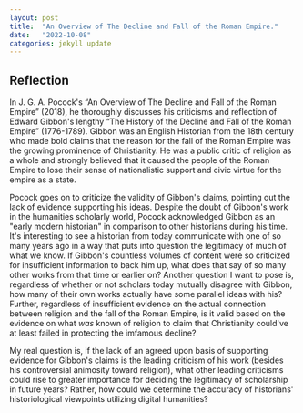 ```yaml
---
layout: post
title:  "An Overview of The Decline and Fall of the Roman Empire."
date:   "2022-10-08"
categories: jekyll update
---
```


## Reflection
In J. G. A. Pocock's “An Overview of The Decline and Fall of the Roman Empire” (2018), he thoroughly discusses his criticisms and reflection of Edward Gibbon's lengthy “The History of the Decline and Fall of the Roman Empire” (1776-1789). Gibbon was an English Historian from the 18th century who made bold claims that the reason for the fall of the Roman Empire was the growing prominence of Christianity. He was a public critic of religion as a whole and strongly believed that it caused the people of the Roman Empire to lose their sense of nationalistic support and civic virtue for the empire as a state. 

Pocock goes on to criticize the validity of Gibbon's claims, pointing out 
the lack of evidence supporting his ideas. Despite the doubt of Gibbon's work in the humanities scholarly world, Pocock acknowledged Gibbon as an "early modern historian" in comparison to other historians during his time. It's interesting to see a historian from today communicate with one of so many years ago in a way that puts into question the legitimacy of much of what we know. If Gibbon's countless volumes of content were so criticized for insufficient information to back him up, what does that say of so many other works from that time or earlier on? Another question I want to pose is, regardless of whether or not scholars today mutually disagree with Gibbon, how many of their own works actually have some parallel ideas with his? Further, regardless of insufficient evidence on the actual connection between religion and the fall of the Roman Empire, is it valid based on the evidence on what <i>was</i> known of religion to claim that Christianity could've at least failed in protecting the imfamous decline? 

My real question is, if the lack of an agreed upon basis of supporting evidence for Gibbon's claims is the leading criticism of his work (besides his controversial animosity toward religion), what other leading criticisms could rise to greater importance for deciding the legitimacy of scholarship in future years? Rather, how could we determine the accuracy of historians' historiological viewpoints utilizing digital humanities?